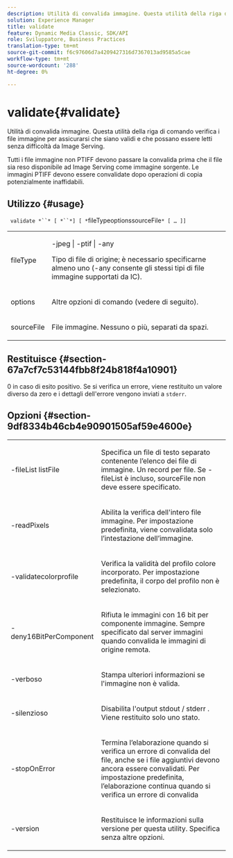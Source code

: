 ```yaml
---
description: Utilità di convalida immagine. Questa utilità della riga di comando verifica i file immagine per assicurarsi che siano validi e che possano essere letti senza difficoltà da Image Serving.
solution: Experience Manager
title: validate
feature: Dynamic Media Classic, SDK/API
role: Sviluppatore, Business Practices
translation-type: tm+mt
source-git-commit: f6c97606d7a4209427316d7367013ad9585a5cae
workflow-type: tm+mt
source-wordcount: '288'
ht-degree: 0%

---
```



# validate{#validate}

Utilità di convalida immagine. Questa utilità della riga di comando verifica i file immagine per assicurarsi che siano validi e che possano essere letti senza difficoltà da Image Serving.

Tutti i file immagine non PTIFF devono passare la convalida prima che il file sia reso disponibile ad Image Serving come immagine sorgente. Le immagini PTIFF devono essere convalidate dopo operazioni di copia potenzialmente inaffidabili.

## Utilizzo {#usage}

` validate *``* [ *``*] [ *`fileTypeoptionssourceFile`* [ … ]]`

<table id="simpletable_D2C6B20E1007433AB4184A73046A44F0"> 
 <tr class="strow"> 
  <td class="stentry"> <p> <span class="codeph"> <span class="varname"> fileType  </span> </span> </p> </td> 
  <td class="stentry"> <p> <span class="codeph"> -jpeg | -ptif | -any  </span> </p> <p>Tipo di file di origine; è necessario specificarne almeno uno (-any consente gli stessi tipi di file immagine supportati da IC). </p> </td> 
 </tr> 
 <tr class="strow"> 
  <td class="stentry"> <p> <span class="codeph"> <span class="varname"> options  </span> </span> </p> </td> 
  <td class="stentry"> <p>Altre opzioni di comando (vedere di seguito). </p> </td> 
 </tr> 
 <tr class="strow"> 
  <td class="stentry"> <p> <span class="codeph"> <span class="varname"> sourceFile  </span> </span> </p> </td> 
  <td class="stentry"> <p> File immagine. Nessuno o più, separati da spazi. </p> </td> 
 </tr> 
</table>

## Restituisce {#section-67a7cf7c53144fbb8f24b818f4a10901}

0 in caso di esito positivo. Se si verifica un errore, viene restituito un valore diverso da zero e i dettagli dell&#39;errore vengono inviati a `stderr`.

## Opzioni {#section-9df8334b46cb4e90901505af59e4600e}

<table id="simpletable_004B1A29BDFD40A9B89E4CBD23119B3F"> 
 <tr class="strow"> 
  <td class="stentry"> <p> <span class="codeph"> -fileList  <span class="varname"> listFile  </span> </span> </p> </td> 
  <td class="stentry"> <p>Specifica un file di testo separato contenente l’elenco dei file di immagine. Un record per file. Se <span class="codeph"> -fileList </span> è incluso, <span class="varname"> sourceFile </span> non deve essere specificato. </p> </td> 
 </tr> 
 <tr class="strow"> 
  <td class="stentry"> <p> <span class="codeph"> -readPixels  </span> </p> </td> 
  <td class="stentry"> <p>Abilita la verifica dell'intero file immagine. Per impostazione predefinita, viene convalidata solo l’intestazione dell’immagine. </p> </td> 
 </tr> 
 <tr class="strow"> 
  <td class="stentry"> <p> <span class="codeph"> -validatecolorprofile  </span> </p> </td> 
  <td class="stentry"> <p>Verifica la validità del profilo colore incorporato. Per impostazione predefinita, il corpo del profilo non è selezionato. </p> </td> 
 </tr> 
 <tr class="strow"> 
  <td class="stentry"> <p> <span class="codeph"> -deny16BitPerComponent  </span> </p> </td> 
  <td class="stentry"> <p> Rifiuta le immagini con 16 bit per componente immagine. Sempre specificato dal server immagini quando convalida le immagini di origine remota. </p> </td> 
 </tr> 
 <tr class="strow"> 
  <td class="stentry"> <p> <span class="codeph"> -verboso  </span> </p> </td> 
  <td class="stentry"> <p> Stampa ulteriori informazioni se l'immagine non è valida. </p> </td> 
 </tr> 
 <tr class="strow"> 
  <td class="stentry"> <p> <span class="codeph"> -silenzioso  </span> </p> </td> 
  <td class="stentry"> <p>Disabilita l'output <span class="codeph"> stdout </span>/ <span class="codeph"> stderr </span>. Viene restituito solo uno stato. </p> </td> 
 </tr> 
 <tr class="strow"> 
  <td class="stentry"> <p> <span class="codeph"> -stopOnError  </span> </p> </td> 
  <td class="stentry"> <p>Termina l’elaborazione quando si verifica un errore di convalida del file, anche se i file aggiuntivi devono ancora essere convalidati. Per impostazione predefinita, l’elaborazione continua quando si verifica un errore di convalida </p> </td> 
 </tr> 
 <tr class="strow"> 
  <td class="stentry"> <p> <span class="codeph"> -version  </span> </p> </td> 
  <td class="stentry"> <p>Restituisce le informazioni sulla versione per questa utility. Specifica senza altre opzioni. </p> </td> 
 </tr> 
</table>

